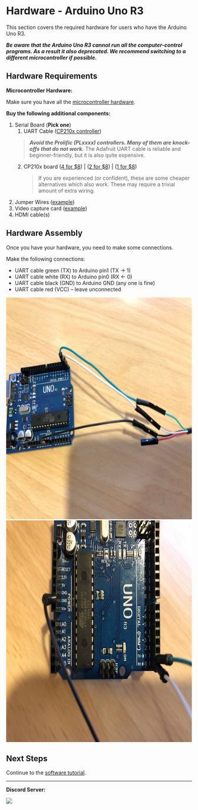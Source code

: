 # Hardware - Arduino Uno R3

This section covers the required hardware for users who have the Arduino Uno R3.

***Be aware that the Arduino Uno R3 cannot run all the computer-control programs. As a result it also deprecated. We recommend switching to a different microcontroller if possible.***

## Hardware Requirements

**Microcontroller Hardware:**

Make sure you have all the [microcontroller hardware](https://github.com/PokemonAutomation/Microcontroller/blob/master/Wiki/Hardware/ArduinoUnoR3.md).

**Buy the following additional components:**

1. Serial Board (**Pick one**)
    1. UART Cable ([CP210x controller](https://www.adafruit.com/product/954))
      > ***Avoid the Prolific (PLxxxx) controllers. Many of them are knock-offs that do not work.***
      >  The Adafruit UART cable is reliable and beginner-friendly, but it is also quite expensive.
   2. CP210x board ([4 for $8](https://www.amazon.com/gp/product/B07T1XR9FT)) | ([2 for $8](https://www.amazon.com/gp/product/B07D6LLX19/)) | ([1 for $8](https://www.amazon.com/dp/B072K3Z3TL))
      >  If you are experienced (or confident), these are some cheaper alternatives which also work. These may require a trivial amount of extra wiring.
2. Jumper Wires ([example](https://www.amazon.com/gp/product/B01EV47GI4/))
3. Video capture card ([example](https://www.amazon.com/gp/product/B088HBRM7T))
4. HDMI cable(s)

## Hardware Assembly

Once you have your hardware, you need to make some connections.

Make the following connections:
- UART cable green (TX) to Arduino pin1 (TX -> 1)
- UART cable white (RX) to Arduino pin0 (RX <- 0)
- UART cable black (GND) to Arduino GND (any one is fine)
- UART cable red (VCC) – leave unconnected

<img src="images/uart-uno-0.jpg" height="600"> <img src="images/uart-uno-1.jpg" height="600">




## Next Steps

Continue to the [software tutorial](/Wiki/Software/README.md).


<hr>

**Discord Server:** 

[<img src="https://canary.discordapp.com/api/guilds/695809740428673034/widget.png?style=banner2">](https://discord.gg/cQ4gWxN)





